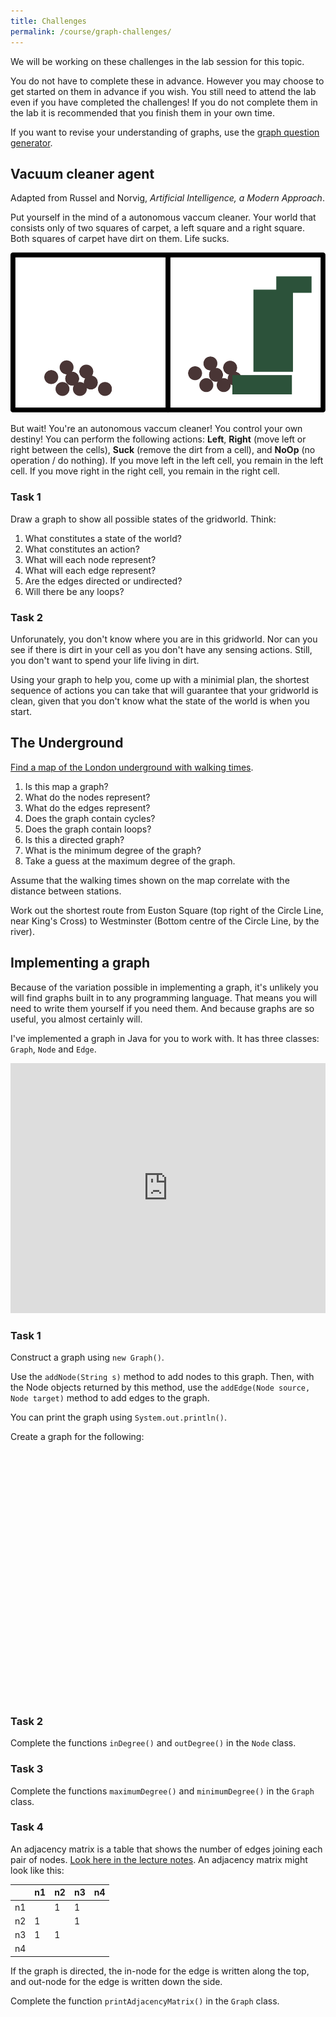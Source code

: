 ```yaml
---
title: Challenges
permalink: /course/graph-challenges/
---
```


We will be working on these challenges in the lab session for this topic.

You do not have to complete these in advance. However you may choose to get started on them in advance if you wish. You still need to attend the lab even if you have completed the challenges! If you do not complete them in the lab it is recommended that you finish them in your own time.

If you want to revise your understanding of graphs, use the [graph question generator](../graph-gen).

## Vacuum cleaner agent

Adapted from Russel and Norvig, _Artificial Intelligence, a Modern Approach_.

Put yourself in the mind of a autonomous vaccum cleaner. Your world that consists only of two squares of carpet, a left square and a right square. Both squares of carpet have dirt on them. Life sucks.

![Vaccum cleaner world](/assets/img/vaccum.svg)

But wait! You're an autonomous vaccum cleaner! You control your own destiny! You can perform the following actions: **Left**, **Right** (move left or right between the cells), **Suck** (remove the dirt from a cell), and **NoOp** (no operation / do nothing). If you move left in the left cell, you remain in the left cell. If you move right in the right cell, you remain in the right cell.

### Task 1

Draw a graph to show all possible states of the gridworld. Think:

1. What constitutes a state of the world?
2. What constitutes an action?
3. What will each node represent?
4. What will each edge represent?
5. Are the edges directed or undirected?
6. Will there be any loops?

### Task 2

Unforunately, you don't know where you are in this gridworld. Nor can you see if there is dirt in your cell as you don't have any sensing actions. Still, you don't want to spend your life living in dirt. 

Using your graph to help you, come up with a minimial plan, the shortest sequence of actions you can take that will guarantee that your gridworld is clean, given that you don't know what the state of the world is when you start.

## The Underground

[Find a map of the London underground with walking times](https://tfl.gov.uk/cdn/static/cms/documents/walking-tube-map.pdf).

1. Is this map a graph?
2. What do the nodes represent?
3. What do the edges represent?
2. Does the graph contain cycles?
3. Does the graph contain loops?
4. Is this a directed graph?
5. What is the minimum degree of the graph?
6. Take a guess at the maximum degree of the graph.

Assume that the walking times shown on the map correlate with the distance between stations.

Work out the shortest route from Euston Square (top right of the Circle Line, near King's Cross) to Westminster (Bottom centre of the Circle Line, by the river).

## Implementing a graph

Because of the variation possible in implementing a graph, it's unlikely you will find graphs built in to any programming language. That means you will need to write them yourself if you need them. And because graphs are so useful, you almost certainly will.

I've implemented a graph in Java for you to work with. It has three classes: `Graph`, `Node` and `Edge`.

<iframe height="400px" width="100%" src="https://repl.it/@davidgundry/MathsForCSGraphTheoryChallenge?lite=true" scrolling="no" frameborder="no" allowtransparency="true" allowfullscreen="true" sandbox="allow-forms allow-pointer-lock allow-popups allow-same-origin allow-scripts allow-modals"></iframe>

### Task 1

Construct a graph using `new Graph()`.

Use the `addNode(String s)` method to add nodes to this graph. Then, with the Node objects returned by this method, use the `addEdge(Node source, Node target)` method to add edges to the graph.

You can print the graph using `System.out.println()`.

Create a graph for the following:


<script src="https://cdnjs.cloudflare.com/ajax/libs/cytoscape/3.16.2/cytoscape.min.js" integrity="sha512-90CUvhfbtRMgSr2cvzgYyGchUg2CtOHMavYdm03huN42UAjWtKhHBsQ+H7K4KGJ4MeS0P9FiZZwC7lxnIl6isg==" crossorigin="anonymous"></script>

<div id="ex1" style="display: block; width:100%; height:400px"></div>

<script>
var cy = cytoscape({
    container: document.getElementById('ex1'), // container to render in

    elements: [ // list of graph elements to start with
        { data: { id: 'n1' } },
        { data: { id: 'n2' } },
        { data: { id: 'n3' } },
        { data: { id: 'n4' } },
        { data: { id: 'n5' } },
        { data: { id: 'n6' } },
        { data: { id: 'e1', source: 'n1', target: 'n2' } },
        { data: { id: 'e2', source: 'n1', target: 'n4' } },
        { data: { id: 'e3', source: 'n2', target: 'n4' } },
        { data: { id: 'e4', source: 'n3', target: 'n3' } },
        { data: { id: 'e5', source: 'n5', target: 'n5' } },
        { data: { id: 'e6', source: 'n5', target: 'n6' } },
        { data: { id: 'e7', source: 'n2', target: 'n3' } },
    ],

    style: [ // the stylesheet for the graph
        {
        selector: 'node',
        style: {
            'background-color': '#666',
            'label': 'data(id)'
        }
        },

        {
        selector: 'edge',
        style: {
            'width': 3,
            'line-color': '#ccc',
            'target-arrow-color': '#ccc',
            'target-arrow-shape': 'triangle',
            'curve-style': 'bezier'
        }
        }
    ],

    layout: {
        animate: false,
        name: 'circle',
        fit: true, // whether to fit the viewport to the graph
        padding: 0, // the padding on fit
    }
});
cy.userPanningEnabled( false );
cy.minZoom(1);
cy.maxZoom(1);
</script>

### Task 2

Complete the functions `inDegree()` and `outDegree()` in the `Node` class.

### Task 3

Complete the functions `maximumDegree()` and `minimumDegree()` in the `Graph` class.

### Task 4

An adjacency matrix is a table that shows the number of edges joining each pair of nodes. [Look here in the lecture notes](../graphs). An adjacency matrix might look like this:

|    | n1 | n2 | n3 | n4 |
|----|---|----|----|----|
| n1 |   | 1  | 1  |    |
| n2 | 1 |    | 1  |    |
| n3 | 1 | 1  |    |    |
| n4 |   |    |    |    |

If the graph is directed, the in-node for the edge is written along the top, and out-node for the edge is written down the side.

Complete the function `printAdjacencyMatrix()` in the `Graph` class.



